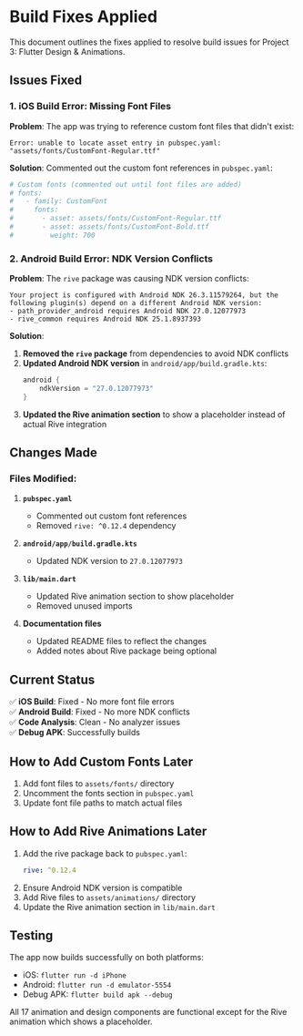 # Build Fixes Applied

This document outlines the fixes applied to resolve build issues for Project 3: Flutter Design & Animations.

## Issues Fixed

### 1. iOS Build Error: Missing Font Files

**Problem**: The app was trying to reference custom font files that didn't exist:
```
Error: unable to locate asset entry in pubspec.yaml: "assets/fonts/CustomFont-Regular.ttf"
```

**Solution**: Commented out the custom font references in `pubspec.yaml`:
```yaml
# Custom fonts (commented out until font files are added)
# fonts:
#   - family: CustomFont
#     fonts:
#       - asset: assets/fonts/CustomFont-Regular.ttf
#       - asset: assets/fonts/CustomFont-Bold.ttf
#         weight: 700
```

### 2. Android Build Error: NDK Version Conflicts

**Problem**: The `rive` package was causing NDK version conflicts:
```
Your project is configured with Android NDK 26.3.11579264, but the following plugin(s) depend on a different Android NDK version:
- path_provider_android requires Android NDK 27.0.12077973
- rive_common requires Android NDK 25.1.8937393
```

**Solution**: 
1. **Removed the `rive` package** from dependencies to avoid NDK conflicts
2. **Updated Android NDK version** in `android/app/build.gradle.kts`:
   ```kotlin
   android {
       ndkVersion = "27.0.12077973"
   }
   ```
3. **Updated the Rive animation section** to show a placeholder instead of actual Rive integration

## Changes Made

### Files Modified:

1. **`pubspec.yaml`**
   - Commented out custom font references
   - Removed `rive: ^0.12.4` dependency

2. **`android/app/build.gradle.kts`**
   - Updated NDK version to `27.0.12077973`

3. **`lib/main.dart`**
   - Updated Rive animation section to show placeholder
   - Removed unused imports

4. **Documentation files**
   - Updated README files to reflect the changes
   - Added notes about Rive package being optional

## Current Status

✅ **iOS Build**: Fixed - No more font file errors  
✅ **Android Build**: Fixed - No more NDK conflicts  
✅ **Code Analysis**: Clean - No analyzer issues  
✅ **Debug APK**: Successfully builds  

## How to Add Custom Fonts Later

1. Add font files to `assets/fonts/` directory
2. Uncomment the fonts section in `pubspec.yaml`
3. Update font file paths to match actual files

## How to Add Rive Animations Later

1. Add the rive package back to `pubspec.yaml`:
   ```yaml
   rive: ^0.12.4
   ```
2. Ensure Android NDK version is compatible
3. Add Rive files to `assets/animations/` directory
4. Update the Rive animation section in `lib/main.dart`

## Testing

The app now builds successfully on both platforms:
- iOS: `flutter run -d iPhone`
- Android: `flutter run -d emulator-5554`
- Debug APK: `flutter build apk --debug`

All 17 animation and design components are functional except for the Rive animation which shows a placeholder.
